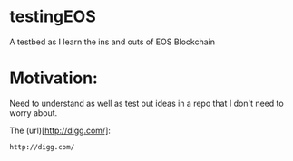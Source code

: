 # testingEOS
A testbed as I learn the ins and outs of EOS Blockchain

# Motivation:

Need to understand as well as test out ideas in a repo that I don't need to worry about.

The (url)[http://digg.com/]:

```
http://digg.com/
```
